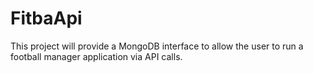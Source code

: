 # FitbaApi

This project will provide a MongoDB interface to allow the user to run a football manager application via API calls.